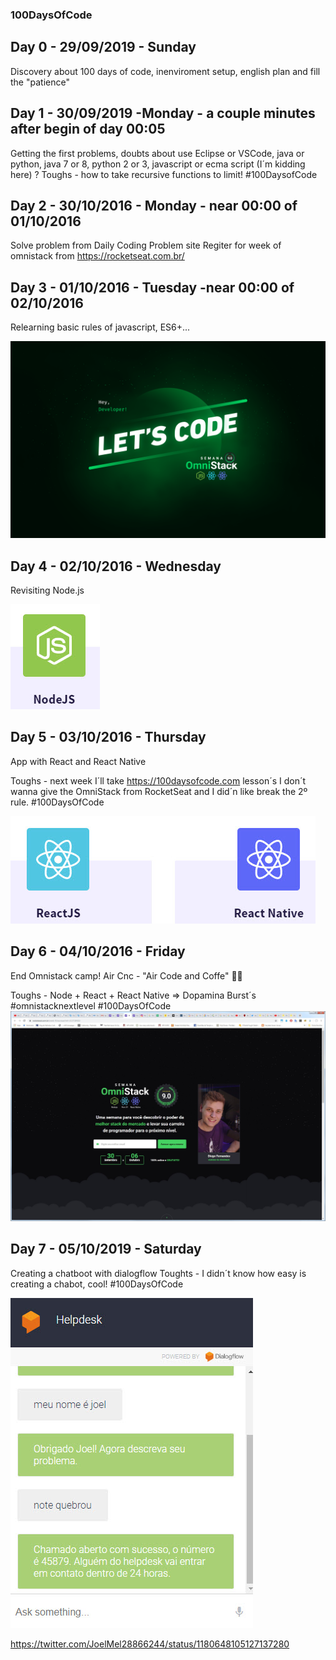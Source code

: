 ### 100DaysOfCode


## Day 0 - 29/09/2019 - Sunday
Discovery about 100 days of code, inenviroment setup, english plan and fill the "patience"


## Day 1 - 30/09/2019 -Monday - a couple minutes after begin of day 00:05
Getting the first problems, doubts about use Eclipse or VSCode, java or python, java 7 or 8, python 2 or 3, javascript or ecma script (I´m kidding here) ?
Toughs - how to take recursive functions to limit!
#100DaysofCode

## Day 2 - 30/10/2016 - Monday - near 00:00 of 01/10/2016
Solve problem from Daily Coding Problem site
Regiter for week of omnistack from  https://rocketseat.com.br/ 

## Day 3 - 01/10/2016 - Tuesday -near 00:00 of 02/10/2016
Relearning basic rules of javascript, ES6+...

<img src="./img/Wallpaper-OmniStack.png">

## Day 4 - 02/10/2016 - Wednesday  
Revisiting Node.js

<img  src="./img/2019-10-04_00-20-05.jpg">

## Day 5 - 03/10/2016 - Thursday
App with React and React Native

Toughs - next week I´ll take https://100daysofcode.com lesson´s I don´t wanna give the OmniStack from RocketSeat and I did´n like break the 2º rule. 
#100DaysOfCode

<img src="./img/2019-10-04_00-19-47.jpg"> 

## Day 6 - 04/10/2016 - Friday 

End Omnistack camp! Air Cnc - "Air Code and Coffe" 🚀🚀

Toughs - Node + React + React Native => Dopamina Burst´s
#omnistacknextlevel #100DaysOfCode
<img src="./img/omnistackw9.jpg">

## Day 7 -  05/10/2019 - Saturday 
Creating a chatboot with dialogflow 
Toughts - I didn´t know how easy is creating a chabot, cool!
#100DaysOfCode

<img src="./img/2019-10-05_20-51-08ss.jpg">

https://twitter.com/JoelMel28866244/status/1180648105127137280
